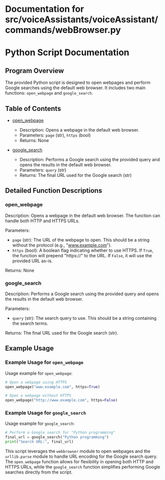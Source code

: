 # Documentation for src/voiceAssistants/voiceAssistant/commands/webBrowser.py

# Python Script Documentation

## Program Overview

The provided Python script is designed to open webpages and perform Google searches using the default web browser. It includes two main functions: `open_webpage` and `google_search`.

## Table of Contents

- [open_webpage](#open_webpage)
  - Description: Opens a webpage in the default web browser.
  - Parameters: `page` (str), `https` (bool)
  - Returns: None

- [google_search](#google_search)
  - Description: Performs a Google search using the provided query and opens the results in the default web browser.
  - Parameters: `query` (str)
  - Returns: The final URL used for the Google search (str)

## Detailed Function Descriptions

### open_webpage

Description: Opens a webpage in the default web browser. The function can handle both HTTP and HTTPS URLs.

Parameters:
- `page` (str): The URL of the webpage to open. This should be a string without the protocol (e.g., "www.example.com").
- `https` (bool): A boolean flag indicating whether to use HTTPS. If `True`, the function will prepend "https://" to the URL. If `False`, it will use the provided URL as-is.

Returns: None

### google_search

Description: Performs a Google search using the provided query and opens the results in the default web browser.

Parameters:
- `query` (str): The search query to use. This should be a string containing the search terms.

Returns: The final URL used for the Google search (str).

## Example Usage

### Example Usage for `open_webpage`

Usage example for `open_webpage`:

```python
# Open a webpage using HTTPS
open_webpage("www.example.com", https=True)

# Open a webpage without HTTPS
open_webpage("http://www.example.com", https=False)
```

### Example Usage for `google_search`

Usage example for `google_search`:

```python
# Perform a Google search for "Python programming"
final_url = google_search("Python programming")
print("Search URL:", final_url)
```

This script leverages the `webbrowser` module to open webpages and the `urllib.parse` module to handle URL encoding for the Google search query. The `open_webpage` function allows for flexibility in opening both HTTP and HTTPS URLs, while the `google_search` function simplifies performing Google searches directly from the script.